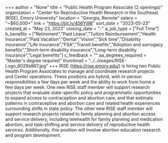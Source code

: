 +++
author = "None"
title = "Public Health Program Associate (2 openings)"
organization = "Center for Reproductive Health Research in the Southeast (RISE), Emory University"
location = "Georgia, Remote"
salary = "~$60,000+"
link = "https://bit.ly/456Yj9B"
sort_date = "2023-05-23"
created_at = "May 23, 2023"
closing_date = "-"
a_job_type = ["Full Time"]
b_benefits = ["Retirement","Paid Leave","Tuition Reimbursement","Health Insurance","Paid Vacation","Dental","Vision","Sick time","Disability insurance","Life insurance","FSA","Transit benefits","Adoption and surrogacy benefits","Short-term disability insurance","Long-term disability insurance","Legal benefits"]
c_feedback = ""
aa_degrees_required = "Master's degree required"
thumbnail = "../../images/RISE-Logo_9029a867.jpg"
+++
RISE (https://rise.emory.edu/) is hiring two Public Health Program Associates to manage and coordinate research projects and Center operations. These positions are hybrid, with in-person responsibilities a few days per week and the ability to work from home a few days per week. One new RISE staff member will support research projects that evaluate state-specific policy and programmatic opportunities to expand access to contraception and abortion care, and that estimate patterns in contraceptive and abortion care and related health experiences surrounding shifts in state policy. The other new RISE staff member will support research projects related to family planning and abortion access and service delivery, including telehealth for family planning and medication abortion, and task-shifting and service delivery of reproductive health services. Additionally, this position will involve abortion education research and program development. 